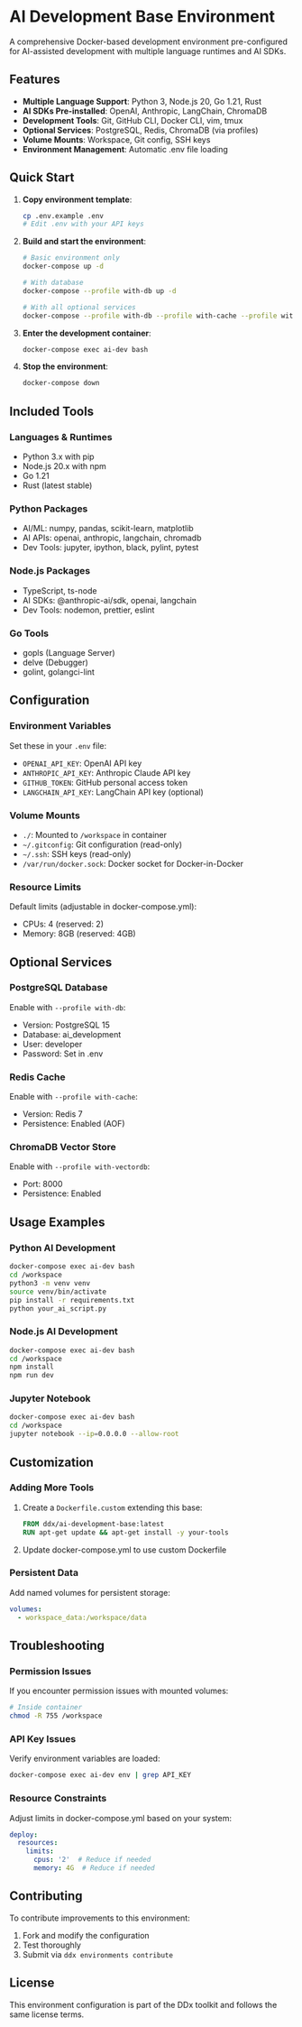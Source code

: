# AI Development Base Environment

A comprehensive Docker-based development environment pre-configured for AI-assisted development with multiple language runtimes and AI SDKs.

## Features

- **Multiple Language Support**: Python 3, Node.js 20, Go 1.21, Rust
- **AI SDKs Pre-installed**: OpenAI, Anthropic, LangChain, ChromaDB
- **Development Tools**: Git, GitHub CLI, Docker CLI, vim, tmux
- **Optional Services**: PostgreSQL, Redis, ChromaDB (via profiles)
- **Volume Mounts**: Workspace, Git config, SSH keys
- **Environment Management**: Automatic .env file loading

## Quick Start

1. **Copy environment template**:
   ```bash
   cp .env.example .env
   # Edit .env with your API keys
   ```

2. **Build and start the environment**:
   ```bash
   # Basic environment only
   docker-compose up -d

   # With database
   docker-compose --profile with-db up -d

   # With all optional services
   docker-compose --profile with-db --profile with-cache --profile with-vectordb up -d
   ```

3. **Enter the development container**:
   ```bash
   docker-compose exec ai-dev bash
   ```

4. **Stop the environment**:
   ```bash
   docker-compose down
   ```

## Included Tools

### Languages & Runtimes
- Python 3.x with pip
- Node.js 20.x with npm
- Go 1.21
- Rust (latest stable)

### Python Packages
- AI/ML: numpy, pandas, scikit-learn, matplotlib
- AI APIs: openai, anthropic, langchain, chromadb
- Dev Tools: jupyter, ipython, black, pylint, pytest

### Node.js Packages
- TypeScript, ts-node
- AI SDKs: @anthropic-ai/sdk, openai, langchain
- Dev Tools: nodemon, prettier, eslint

### Go Tools
- gopls (Language Server)
- delve (Debugger)
- golint, golangci-lint

## Configuration

### Environment Variables
Set these in your `.env` file:
- `OPENAI_API_KEY`: OpenAI API key
- `ANTHROPIC_API_KEY`: Anthropic Claude API key
- `GITHUB_TOKEN`: GitHub personal access token
- `LANGCHAIN_API_KEY`: LangChain API key (optional)

### Volume Mounts
- `./`: Mounted to `/workspace` in container
- `~/.gitconfig`: Git configuration (read-only)
- `~/.ssh`: SSH keys (read-only)
- `/var/run/docker.sock`: Docker socket for Docker-in-Docker

### Resource Limits
Default limits (adjustable in docker-compose.yml):
- CPUs: 4 (reserved: 2)
- Memory: 8GB (reserved: 4GB)

## Optional Services

### PostgreSQL Database
Enable with `--profile with-db`:
- Version: PostgreSQL 15
- Database: ai_development
- User: developer
- Password: Set in .env

### Redis Cache
Enable with `--profile with-cache`:
- Version: Redis 7
- Persistence: Enabled (AOF)

### ChromaDB Vector Store
Enable with `--profile with-vectordb`:
- Port: 8000
- Persistence: Enabled

## Usage Examples

### Python AI Development
```bash
docker-compose exec ai-dev bash
cd /workspace
python3 -m venv venv
source venv/bin/activate
pip install -r requirements.txt
python your_ai_script.py
```

### Node.js AI Development
```bash
docker-compose exec ai-dev bash
cd /workspace
npm install
npm run dev
```

### Jupyter Notebook
```bash
docker-compose exec ai-dev bash
cd /workspace
jupyter notebook --ip=0.0.0.0 --allow-root
```

## Customization

### Adding More Tools
1. Create a `Dockerfile.custom` extending this base:
   ```dockerfile
   FROM ddx/ai-development-base:latest
   RUN apt-get update && apt-get install -y your-tools
   ```

2. Update docker-compose.yml to use custom Dockerfile

### Persistent Data
Add named volumes for persistent storage:
```yaml
volumes:
  - workspace_data:/workspace/data
```

## Troubleshooting

### Permission Issues
If you encounter permission issues with mounted volumes:
```bash
# Inside container
chmod -R 755 /workspace
```

### API Key Issues
Verify environment variables are loaded:
```bash
docker-compose exec ai-dev env | grep API_KEY
```

### Resource Constraints
Adjust limits in docker-compose.yml based on your system:
```yaml
deploy:
  resources:
    limits:
      cpus: '2'  # Reduce if needed
      memory: 4G  # Reduce if needed
```

## Contributing

To contribute improvements to this environment:
1. Fork and modify the configuration
2. Test thoroughly
3. Submit via `ddx environments contribute`

## License

This environment configuration is part of the DDx toolkit and follows the same license terms.